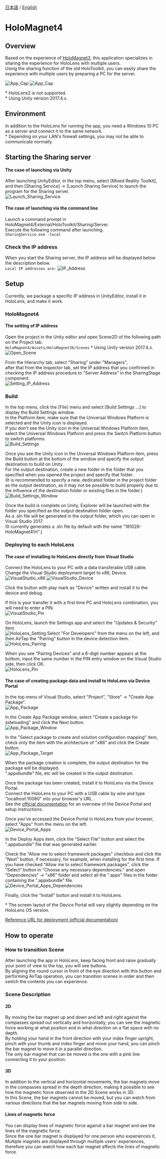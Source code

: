 [日本語](README.md) / [English](README-EN.md)

# HoloMagnet4

## Overview

Based on the experience of [HoloMagnet3](https://github.com/feel-physics/HoloMagnet3), this application specializes in sharing the experience for HoloLens with multiple users.  
Using the sharing function of the old HoloToolkit, you can easily share the experience with multiple users by preparing a PC for the server.  

![App_Cap](https://user-images.githubusercontent.com/14026964/90363866-5c869580-e09e-11ea-9d55-b729ef38f568.png)
![App_Cap](https://user-images.githubusercontent.com/14026964/90363870-5e505900-e09e-11ea-9359-f9fe283a3c90.png)

\* HoloLens2 is not supported.  
\* Using Unity version 2017.4.x.  

## Environment

In addition to the HoloLens for running the app, you need a Windows 10 PC as a server and connect it to the same network.  
\* Depending on your LAN's firewall settings, you may not be able to communicate normally.

## Starting the Sharing server

#### The case of launching via Unity

After launching UnityEditor, in the top menu, select [Mixed Reality Toolkit], and then [Sharing Service] -> [Launch Sharing Service] to launch the program for the Sharing server.  
![Launch_Sharing_Service](https://user-images.githubusercontent.com/14026964/90336462-04f11700-e017-11ea-8b19-33a81efb7740.png)

#### The case of launching via the command line

Launch a command prompt in HoloMagnet4/External/HoloToolkit/Sharing/Server.  
Execute the following command after launching.  
```SharingService.exe -local```

### Check the IP address

When you start the Sharing server, the IP address will be displayed below the description below.  
```Local IP addresses are:```
![IP_Address](https://user-images.githubusercontent.com/14026964/90336465-06224400-e017-11ea-8777-6c56318bda34.png)

## Setup

Currently, we package a specific IP address in UnityEditor, install it in HoloLens, and make it work.  

### HoloMagnet4

#### The setting of IP address

Open the project in the Unity editor and open Scene2D of the following path on the Project tab.  
```HoloMagnet4/Assets/HoloMagnet36/Scenes```
\* Using Unity version 2017.4.x.  
![Open_Scene](https://user-images.githubusercontent.com/14026964/90336466-06224400-e017-11ea-96d2-b7479efea62c.png)

From the Hierarchy tab, select "Sharing" under "Managers",  
after that from the Inspector tab, set the IP address that you confirmed in checking the IP address procedure to "Server Address" in the SharingStage component.  
![Setting_IP_Address](https://user-images.githubusercontent.com/14026964/90336467-06bada80-e017-11ea-944f-0da1bb2e19aa.png)

### Build

In the top menu, click the \[File\] menu and select \[Build Settings ...\] to display the Build Settings window.  
In the Platform item, make sure that the Universal Windows Platform is selected and the Unity icon is displayed.  
If you don't see the Unity icon in the Universal Windows Platform item, select the Universal Windows Platform and press the Switch Platform button to switch platforms.  
![Build_Settings](https://user-images.githubusercontent.com/14026964/90336468-07537100-e017-11ea-84f2-f908b442bc3a.png)

Once you see the Unity icon in the Universal Windows Platform item, press the Build button at the bottom of the window and specify the output destination to build on Unity.  
For the output destination, create a new folder in the folder that you specified when you opened the project and specify that folder.  
(It is recommended to specify a new, dedicated folder in the project folder as the output destination, as it may not be possible to build properly due to the influence of the destination folder or existing files in the folder.)  
![Build_Settings_Window](https://user-images.githubusercontent.com/14026964/90336469-07537100-e017-11ea-9337-29ddcc5abf70.png)

Once the build is complete on Unity, Explorer will be launched with the folder you specified as the output destination folder open.  
As a .sln file will be generated in the output folder, which you can open in Visual Studio 2017.  
(It currently generates a .sln file by default with the name "181026-HoloMagnet41rt".)  

### Deploying to each HoloLens

#### The case of installing to HoloLens directly from Visual Studio

Connect the HoloLens to your PC with a data transferable USB cable.  
Change the Visual Studio deployment target to x86, Device.  
![VisualStudio_x86](https://user-images.githubusercontent.com/14026964/90338515-17724d00-e025-11ea-8121-4a322dbcd14b.png)
![VisualStudio_Device](https://user-images.githubusercontent.com/14026964/90338516-17724d00-e025-11ea-9b3f-1832a34251e8.png)

Click the button with play mark as "Device" written and install it to the device and debug.  

If this is your transfer it with a first time PC and HoloLens combination, you will need to enter a PIN.  
![VisualStudio_Pin](https://user-images.githubusercontent.com/14026964/90338519-180ae380-e025-11ea-9093-e95e8c8f9916.png)

On HoloLens, launch the Settings app and select the "Updates & Security" item.  
![HoloLens_Setting](https://user-images.githubusercontent.com/14026964/90338510-15a88980-e025-11ea-8370-d952b300c2c9.jpg)
Select "For Developers" from the menu on the left, and then AirTap the "Pairing" button in the device detection item.  
![HoloLens_Pairing](https://user-images.githubusercontent.com/14026964/90338513-16d9b680-e025-11ea-94bc-0219b353a819.jpg)

When you see "Pairing Devices" and a 6-digit number appears at the bottom, input the same number in the PIN entry window on the Visual Studio side, then click OK.  
![HoloLens_Pin](https://user-images.githubusercontent.com/14026964/90338623-e5151f80-e025-11ea-95fc-ec719aa0125d.jpg)

#### The case of creating package data and install to HoloLens via Device Portal

In the top menu of Visual Studio, select "Project", "Store" -> "Create App Package".  
![App_Package](https://user-images.githubusercontent.com/14026964/90338520-18a37a00-e025-11ea-82a7-81679fff8d42.png)

In the Create App Package window, select "Create a package for sideloading" and click the Next button.  
![App_Package_Window](https://user-images.githubusercontent.com/14026964/90338521-193c1080-e025-11ea-927d-f88b20e8f30f.png)

In the "Select package to create and solution configuration mapping" item, check only the item with the architecture of "x86" and click the Create button.  
![App_Package_Target](https://user-images.githubusercontent.com/14026964/90338522-193c1080-e025-11ea-8a20-c7fc311bb65c.png)

When the package creation is complete, the output destination for the package will be displayed.  
".appxbundle" file, etc will be created in the output destination.  

Once the package has been created, install it to HoloLens via the Device Portal.  
Connect the HoloLens to your PC with a USB cable by wire and type "localhost:10080" into your browser's URL.  
See the [official documentation](https://docs.microsoft.com/ja-jp/windows/mixed-reality/using-the-windows-device-portal) for an overview of the Device Portal and setup instructions.  

Once you've accessed the Device Portal in HoloLens from your browser, select "Apps" from the menu on the left.  
![Device_Portal_Apps](https://user-images.githubusercontent.com/14026964/90345540-64bde100-e05c-11ea-9175-ee0d141f99ad.png)

In the Deploy Apps item, click the "Select File" button and select the ".appxbundle" file that was generated earlier.  

Check the "Allow me to select framework packages" checkbox and click the "Next" button, if necessary, for example, when installing for the first time.
If you have checked "Allow me to select framework packages", click the ”Select” button in "Choose any necessary dependencies:" and open "Dependencies" -> "x86" folder and select all the ".appx" files in the folder containing the ".appxbundle" file.  
![Device_Portal_Apps_Dependencies](https://user-images.githubusercontent.com/14026964/90345542-65ef0e00-e05c-11ea-97cb-872c457e6d64.png)

Finally, click the "Install" button and install it to HoloLens.  

\* The screen layout of the Device Portal will vary slightly depending on the HoloLens OS version.  

[Reference URL for deployment (official documentation)](https://docs.microsoft.com/ja-jp/windows/mixed-reality/using-visual-studio)

## How to operate

### How to transition Scene

After launching the app in HoloLens, keep facing front and raise gradually your point of view to the top, you will see buttons.  
By aligning the round cursor in front of the eye direction with this button and performing AirTap operation, you can transition scenes in order and then switch the contents you can experience.

### Scene Description

#### 2D

By moving the bar magnet up and down and left and right against the compasses spread out vertically and horizontally, you can see the magnetic force working at what position and in what direction on a flat space with no depth.  
By holding your hand in the front direction with your index finger upright, pinch with your thumb and index finger and move your hand, you can pinch the bar magnet to move it in a parallel direction.  
The only bar magnet that can be moved is the one with a pink line connecting it to your position.

#### 3D

In addition to the vertical and horizontal movements, the bar magnets move in the compasses spread in the depth direction, making it possible to see how the magnetic force observed in the 2D Scene works in 3D.  
In this Scene, the bar magnets cannot be moved, but you can watch from various directions that the bar magnets moving from side to side.

#### Lines of magnetic force

You can display lines of magnetic force against a bar magnet and see the lines of the magnetic force.  
Since the one bar magnet is displayed for one person who experiences it, Multiple magnets are displayed through multiple users' experiences, therefore you can watch how each bar magnet affects the lines of magnetic force.
